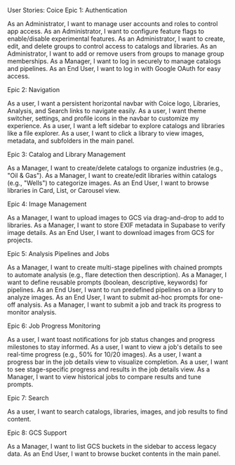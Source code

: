 User Stories: Coice
Epic 1: Authentication

As an Administrator, I want to manage user accounts and roles to control app access.
As an Administrator, I want to configure feature flags to enable/disable experimental features.
As an Administrator, I want to create, edit, and delete groups to control access to catalogs and libraries.
As an Administrator, I want to add or remove users from groups to manage group memberships.
As a Manager, I want to log in securely to manage catalogs and pipelines.
As an End User, I want to log in with Google OAuth for easy access.

Epic 2: Navigation

As a user, I want a persistent horizontal navbar with Coice logo, Libraries, Analysis, and Search links to navigate easily.
As a user, I want theme switcher, settings, and profile icons in the navbar to customize my experience.
As a user, I want a left sidebar to explore catalogs and libraries like a file explorer.
As a user, I want to click a library to view images, metadata, and subfolders in the main panel.

Epic 3: Catalog and Library Management

As a Manager, I want to create/delete catalogs to organize industries (e.g., "Oil & Gas").
As a Manager, I want to create/edit libraries within catalogs (e.g., "Wells") to categorize images.
As an End User, I want to browse libraries in Card, List, or Carousel view.

Epic 4: Image Management

As a Manager, I want to upload images to GCS via drag-and-drop to add to libraries.
As a Manager, I want to store EXIF metadata in Supabase to verify image details.
As an End User, I want to download images from GCS for projects.

Epic 5: Analysis Pipelines and Jobs

As a Manager, I want to create multi-stage pipelines with chained prompts to automate analysis (e.g., flare detection then description).
As a Manager, I want to define reusable prompts (boolean, descriptive, keywords) for pipelines.
As an End User, I want to run predefined pipelines on a library to analyze images.
As an End User, I want to submit ad-hoc prompts for one-off analysis.
As a Manager, I want to submit a job and track its progress to monitor analysis.

Epic 6: Job Progress Monitoring

As a user, I want toast notifications for job status changes and progress milestones to stay informed.
As a user, I want to view a job's details to see real-time progress (e.g., 50% for 10/20 images).
As a user, I want a progress bar in the job details view to visualize completion.
As a user, I want to see stage-specific progress and results in the job details view.
As a Manager, I want to view historical jobs to compare results and tune prompts.

Epic 7: Search

As a user, I want to search catalogs, libraries, images, and job results to find content.

Epic 8: GCS Support

As a Manager, I want to list GCS buckets in the sidebar to access legacy data.
As an End User, I want to browse bucket contents in the main panel.

